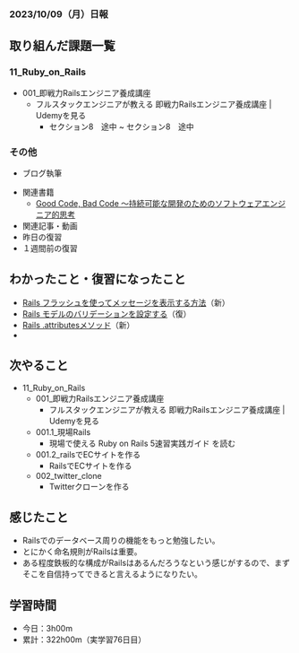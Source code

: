 ### 2023/10/09（月）日報
## 取り組んだ課題一覧

### 11_Ruby_on_Rails
  - 001_即戦力Railsエンジニア養成講座
    - フルスタックエンジニアが教える 即戦力Railsエンジニア養成講座 | Udemyを見る
      - セクション8　途中 ~ セクション8　途中


### その他
- ブログ執筆
  <!-- - [Rails link_toメソッドの引数にモデルのインスタンスを直接渡したら、showに遷移できる](https://tatsuki-ju.hatenablog.com/entry/2023/10/06/125142) -->
<!-- - 模写コーディング
  - [作って学ぶコーディング学習サイト](https://code-step.com/)
    - [【入門編】recipemenu](https://github.com/imahoritatsuki/copyingCoding/tree/main/introductory-recipemenu/output) -->
- 関連書籍
  - [Good Code, Bad Code ～持続可能な開発のためのソフトウェアエンジニア的思考](https://amzn.asia/d/7NzMcZp)
- 関連記事・動画
  <!-- - [エンジニアの情報収集法まとめ](https://qiita.com/nesheep5/items/e7196ba496e59bb2aa28) -->
- 昨日の復習
- １週間前の復習

## わかったこと・復習になったこと
  - [Rails フラッシュを使ってメッセージを表示する方法](https://www.notion.so/Rails-cc5c8b5ac3774ce2a3aac44439f45ba1?pvs=4)（新）
  - [Rails モデルのバリデーションを設定する](https://www.notion.so/Rails-cc5c8b5ac3774ce2a3aac44439f45ba1?pvs=4)（復）
  - [Rails .attributesメソッド](https://www.notion.so/Rails-attributes-e0f15137bc454965921ac9da6aecd02c?pvs=4)（新）
  - 
## 次やること
- 11_Ruby_on_Rails
  - 001_即戦力Railsエンジニア養成講座
    - フルスタックエンジニアが教える 即戦力Railsエンジニア養成講座 | Udemyを見る
  - 001.1_現場Rails
    - 現場で使える Ruby on Rails 5速習実践ガイド を読む
  - 001.2_railsでECサイトを作る
    - RailsでECサイトを作る
  - 002_twitter_clone
    - Twitterクローンを作る

## 感じたこと
- Railsでのデータベース周りの機能をもっと勉強したい。
- とにかく命名規則がRailsは重要。
- ある程度鉄板的な構成がRailsはあるんだろうなという感じがするので、まずそこを自信持ってできると言えるようになりたい。
## 学習時間
- 今日：3h00m
- 累計：322h00m（実学習76日目）


